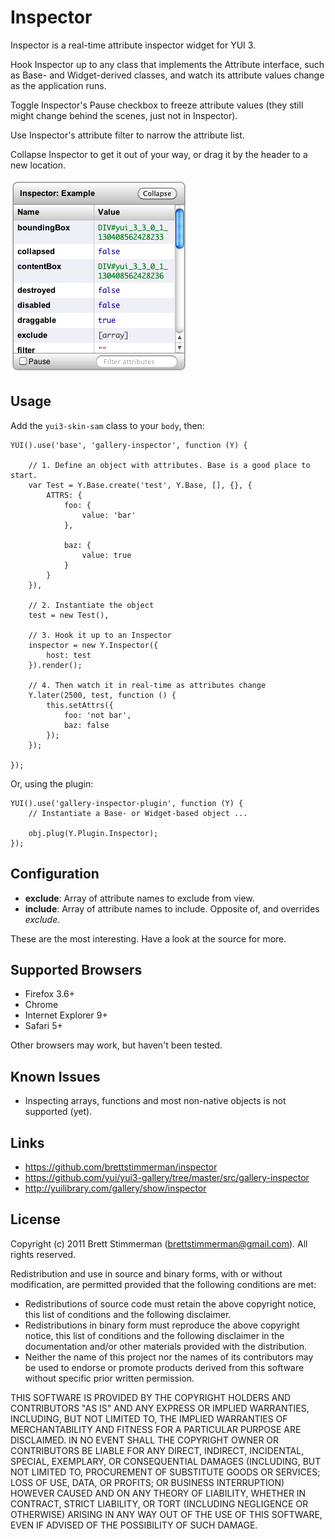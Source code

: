 Inspector
=========

Inspector is a real-time attribute inspector widget for YUI 3.

Hook Inspector up to any class that implements the Attribute interface, such as
Base- and Widget-derived classes, and watch its attribute values change as the
application runs.

Toggle Inspector's Pause checkbox to freeze attribute values (they still might
change behind the scenes, just not in Inspector).

Use Inspector's attribute filter to narrow the attribute list.

Collapse Inspector to get it out of your way, or drag it by the header to a new
location.

<img 
    src="https://github.com/brettstimmerman/Inspector/raw/master/screenshot.png"
    alt="Screenshot" />

Usage
-----

Add the `yui3-skin-sam` class to your `body`, then:

    YUI().use('base', 'gallery-inspector', function (Y) {
        
        // 1. Define an object with attributes. Base is a good place to start.
        var Test = Y.Base.create('test', Y.Base, [], {}, {
            ATTRS: {
                foo: {
                    value: 'bar'
                },
                
                baz: {
                    value: true
                }
            }
        }),
        
        // 2. Instantiate the object
        test = new Test(),
        
        // 3. Hook it up to an Inspector
        inspector = new Y.Inspector({
            host: test
        }).render();
        
        // 4. Then watch it in real-time as attributes change
        Y.later(2500, test, function () {
            this.setAttrs({
                foo: 'not bar',
                baz: false
            });
        });
        
    });

Or, using the plugin:

    YUI().use('gallery-inspector-plugin', function (Y) {
        // Instantiate a Base- or Widget-based object ...
        
        obj.plug(Y.Plugin.Inspector);
    });

Configuration
-------------

* __exclude__: Array of attribute names to exclude from view.
* __include__: Array of attribute names to include. Opposite of, and overrides
               _exclude_.

These are the most interesting. Have a look at the source for more.

Supported Browsers
------------------

* Firefox 3.6+
* Chrome
* Internet Explorer 9+
* Safari 5+

Other browsers may work, but haven't been tested.

Known Issues
------------

* Inspecting arrays, functions and most non-native objects is not supported
  (yet).
  
Links
-----

* https://github.com/brettstimmerman/inspector
* https://github.com/yui/yui3-gallery/tree/master/src/gallery-inspector
* http://yuilibrary.com/gallery/show/inspector

License
-------

Copyright (c) 2011 Brett Stimmerman (brettstimmerman@gmail.com).
All rights reserved.

Redistribution and use in source and binary forms, with or without modification,
are permitted provided that the following conditions are met:

* Redistributions of source code must retain the above copyright notice, this
  list of conditions and the following disclaimer.
* Redistributions in binary form must reproduce the above copyright notice, this
  list of conditions and the following disclaimer in the documentation and/or
  other materials provided with the distribution.
* Neither the name of this project nor the names of its contributors may be used
  to endorse or promote products derived from this software without specific
  prior written permission.

THIS SOFTWARE IS PROVIDED BY THE COPYRIGHT HOLDERS AND CONTRIBUTORS "AS IS" AND
ANY EXPRESS OR IMPLIED WARRANTIES, INCLUDING, BUT NOT LIMITED TO, THE IMPLIED
WARRANTIES OF MERCHANTABILITY AND FITNESS FOR A PARTICULAR PURPOSE ARE
DISCLAIMED. IN NO EVENT SHALL THE COPYRIGHT OWNER OR CONTRIBUTORS BE LIABLE FOR
ANY DIRECT, INDIRECT, INCIDENTAL, SPECIAL, EXEMPLARY, OR CONSEQUENTIAL DAMAGES
(INCLUDING, BUT NOT LIMITED TO, PROCUREMENT OF SUBSTITUTE GOODS OR SERVICES;
LOSS OF USE, DATA, OR PROFITS; OR BUSINESS INTERRUPTION) HOWEVER CAUSED AND ON
ANY THEORY OF LIABILITY, WHETHER IN CONTRACT, STRICT LIABILITY, OR TORT
(INCLUDING NEGLIGENCE OR OTHERWISE) ARISING IN ANY WAY OUT OF THE USE OF THIS
SOFTWARE, EVEN IF ADVISED OF THE POSSIBILITY OF SUCH DAMAGE.
